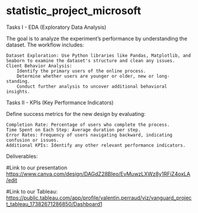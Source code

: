 # statistic_project_microsoft

Tasks I - EDA (Exploratory Data Analysis)

The goal is to analyze the experiment’s performance by understanding the dataset. The workflow includes:

    Dataset Exploration: Use Python libraries like Pandas, Matplotlib, and Seaborn to examine the dataset's structure and clean any issues.
    Client Behavior Analysis:
        Identify the primary users of the online process.
        Determine whether users are younger or older, new or long-standing.
        Conduct further analysis to uncover additional behavioral insights.

Tasks II - KPIs (Key Performance Indicators)

Define success metrics for the new design by evaluating:

    Completion Rate: Percentage of users who complete the process.
    Time Spent on Each Step: Average duration per step.
    Error Rates: Frequency of users navigating backward, indicating confusion or issues.
    Additional KPIs: Identify any other relevant performance indicators.


Deliverables:

#Link to our presentation https://www.canva.com/design/DAGdZ28BIeo/EvMuwzLXWz8y1RFiZ4oxLA/edit

#Link to our Tableau: https://public.tableau.com/app/profile/valentin.perraud/viz/vanguard_project_tableau_17382671286850/Dashboard1
